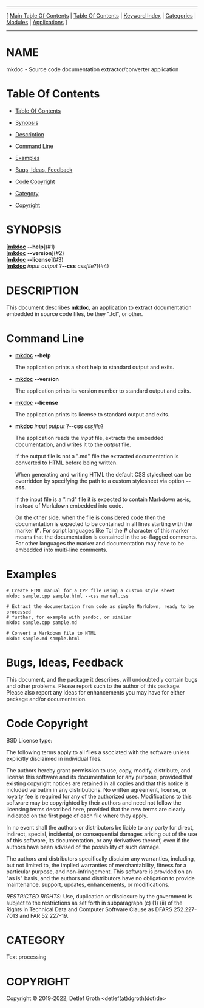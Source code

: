 
[//000000001]: # (mkdoc \- Source code documentation using Markdown)
[//000000002]: # (Generated from file 'mkdoc\.man' by tcllib/doctools with format 'markdown')
[//000000003]: # (Copyright &copy; 2019\-2022, Detlef Groth <detlef\(at\)dgroth\(dot\)de>)
[//000000004]: # (mkdoc\(n\) 0\.7\.0 tcllib "Source code documentation using Markdown")

<hr> [ <a href="../../../toc.md">Main Table Of Contents</a> &#124; <a
href="../../toc.md">Table Of Contents</a> &#124; <a
href="../../../index.md">Keyword Index</a> &#124; <a
href="../../../toc0.md">Categories</a> &#124; <a
href="../../../toc1.md">Modules</a> &#124; <a
href="../../../toc2.md">Applications</a> ] <hr>

# NAME

mkdoc \- Source code documentation extractor/converter application

# <a name='toc'></a>Table Of Contents

  - [Table Of Contents](#toc)

  - [Synopsis](#synopsis)

  - [Description](#section1)

  - [Command Line](#section2)

  - [Examples](#section3)

  - [Bugs, Ideas, Feedback](#section4)

  - [Code Copyright](#section5)

  - [Category](#category)

  - [Copyright](#copyright)

# <a name='synopsis'></a>SYNOPSIS

[__[mkdoc](\.\./modules/mkdoc/mkdoc\.md)__ __\-\-help__](#1)  
[__[mkdoc](\.\./modules/mkdoc/mkdoc\.md)__ __\-\-version__](#2)  
[__[mkdoc](\.\./modules/mkdoc/mkdoc\.md)__ __\-\-license__](#3)  
[__[mkdoc](\.\./modules/mkdoc/mkdoc\.md)__ *input* *output* ?__\-\-css__ *cssfile*?](#4)  

# <a name='description'></a>DESCRIPTION

This document describes __[mkdoc](\.\./modules/mkdoc/mkdoc\.md)__, an
application to extract documentation embedded in source code files, be they
"\.tcl", or other\.

# <a name='section2'></a>Command Line

  - <a name='1'></a>__[mkdoc](\.\./modules/mkdoc/mkdoc\.md)__ __\-\-help__

    The application prints a short help to standard output and exits\.

  - <a name='2'></a>__[mkdoc](\.\./modules/mkdoc/mkdoc\.md)__ __\-\-version__

    The application prints its version number to standard output and exits\.

  - <a name='3'></a>__[mkdoc](\.\./modules/mkdoc/mkdoc\.md)__ __\-\-license__

    The application prints its license to standard output and exits\.

  - <a name='4'></a>__[mkdoc](\.\./modules/mkdoc/mkdoc\.md)__ *input* *output* ?__\-\-css__ *cssfile*?

    The application reads the *input* file, extracts the embedded
    documentation, and writes it to the *output* file\.

    If the output file is not a "\.md" file the extracted documentation is
    converted to HTML before being written\.

    When generating and writing HTML the default CSS stylesheet can be
    overridden by specifying the path to a custom stylesheet via option
    __\-\-css__\.

    If the input file is a "\.md" file it is expected to contain Markdown as\-is,
    instead of Markdown embedded into code\.

    On the other side, when the file is considered code then the documentation
    is expected to be contained in all lines starting with the marker
    __\#'__\. For script languages like Tcl the __\#__ character of this
    marker means that the documentation is contained in the so\-flagged comments\.
    For other languages the marker and documentation may have to be embedded
    into multi\-line comments\.

# <a name='section3'></a>Examples

    # Create HTML manual for a CPP file using a custom style sheet
    mkdoc sample.cpp sample.html --css manual.css

    # Extract the documentation from code as simple Markdown, ready to be processed
    # further, for example with pandoc, or similar
    mkdoc sample.cpp sample.md

    # Convert a Markdown file to HTML
    mkdoc sample.md sample.html

# <a name='section4'></a>Bugs, Ideas, Feedback

This document, and the package it describes, will undoubtedly contain bugs and
other problems\. Please report such to the author of this package\. Please also
report any ideas for enhancements you may have for either package and/or
documentation\.

# <a name='section5'></a>Code Copyright

BSD License type:

The following terms apply to all files a ssociated with the software unless
explicitly disclaimed in individual files\.

The authors hereby grant permission to use, copy, modify, distribute, and
license this software and its documentation for any purpose, provided that
existing copyright notices are retained in all copies and that this notice is
included verbatim in any distributions\. No written agreement, license, or
royalty fee is required for any of the authorized uses\. Modifications to this
software may be copyrighted by their authors and need not follow the licensing
terms described here, provided that the new terms are clearly indicated on the
first page of each file where they apply\.

In no event shall the authors or distributors be liable to any party for direct,
indirect, special, incidental, or consequential damages arising out of the use
of this software, its documentation, or any derivatives thereof, even if the
authors have been advised of the possibility of such damage\.

The authors and distributors specifically disclaim any warranties, including,
but not limited to, the implied warranties of merchantability, fitness for a
particular purpose, and non\-infringement\. This software is provided on an "as
is" basis, and the authors and distributors have no obligation to provide
maintenance, support, updates, enhancements, or modifications\.

*RESTRICTED RIGHTS*: Use, duplication or disclosure by the government is
subject to the restrictions as set forth in subparagraph \(c\) \(1\) \(ii\) of the
Rights in Technical Data and Computer Software Clause as DFARS 252\.227\-7013 and
FAR 52\.227\-19\.

# <a name='category'></a>CATEGORY

Text processing

# <a name='copyright'></a>COPYRIGHT

Copyright &copy; 2019\-2022, Detlef Groth <detlef\(at\)dgroth\(dot\)de>
